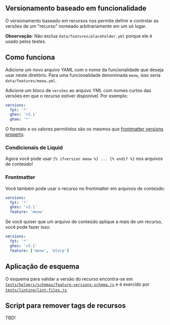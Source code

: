 ## Versionamento baseado em funcionalidade

O versionamento baseado em recursos nos permite definir e controlar as versões de um "recurso" nomeado arbitrariamente em um só lugar.

**Observação**: Não exclua `data/features/placeholder.yml` porque ele é usado pelos testes.

## Como funciona

Adicione um novo arquivo YAML com o nome da funcionalidade que deseja usar neste diretório. Para uma funcionalidade denominada `meow`, isso seria `data/features/meow.yml`.

Adicione um bloco de `versões` ao arquivo YML com nomes curtos das versões em que o recurso estiver disponível. Por exemplo:

```yaml
versions:
  fpt: '*'
  ghes: '>3.1'
  ghae: '*'
```

O formato e os valores permitidos são os mesmos que [frontmatter versions property](/content#versions).

### Condicionais de Liquid

Agora você pode usar `{% ifversion meow %} ... {% endif %}` nos arquivos de conteúdo!

### Frontmatter

Você também pode usar o recurso no frontmatter em arquivos de conteúdo:

```yaml
versions:
  fpt: '*'
  ghes: '>3.1'
  feature: 'meow'
```

Se você quiser que um arquivo de conteúdo aplique a mais de um recurso, você pode fazer isso:

```yaml
versions:
  fpt: '*'
  ghes: '>3.1'
  feature: ['meow', 'blorp']
```

## Aplicação de esquema

O esquema para validar a versão do recurso encontra-se em [`tests/helpers/schemas/feature-versions-schema.js`](/tests/helpers/schemas/feature-versions-schema.js) e é exercido por [`tests/linting/lint-files.js`](/tests/linting/lint-files.js).

## Script para remover tags de recursos

TBD!
